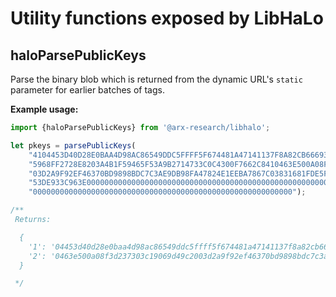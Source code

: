 # Utility functions exposed by LibHaLo

## haloParsePublicKeys

Parse the binary blob which is returned from the dynamic URL's `static` parameter for earlier batches of tags.

**Example usage:**
```javascript
import {haloParsePublicKeys} from '@arx-research/libhalo';

let pkeys = parsePublicKeys(
    "4104453D40D28E0BAA4D98AC86549DDC5FFFF5F674481A47141137F8A82CB666937A67AECE33B96E" +
    "5968FF2728E8203A4B1F59465F53A9B2714733C0C4300F7662C8410463E500A08F3D237303C19069D49C20" +
    "03D2A9F92EF46370BD9898BDC7C3AE9DB98FA47824E1EEBA7867C03831681FDE5F34C82247F0A0C1F2A841" +
    "53DE933C963E00000000000000000000000000000000000000000000000000000000000000000000000000" +
    "0000000000000000000000000000000000000000000000000000000000");

/**
 Returns:

  {
    '1': '04453d40d28e0baa4d98ac86549ddc5ffff5f674481a47141137f8a82cb666937a67aece33b96e5968ff2728e8203a4b1f59465f53a9b2714733c0c4300f7662c8',
    '2': '0463e500a08f3d237303c19069d49c2003d2a9f92ef46370bd9898bdc7c3ae9db98fa47824e1eeba7867c03831681fde5f34c82247f0a0c1f2a84153de933c963e' 
  }

 */
```
